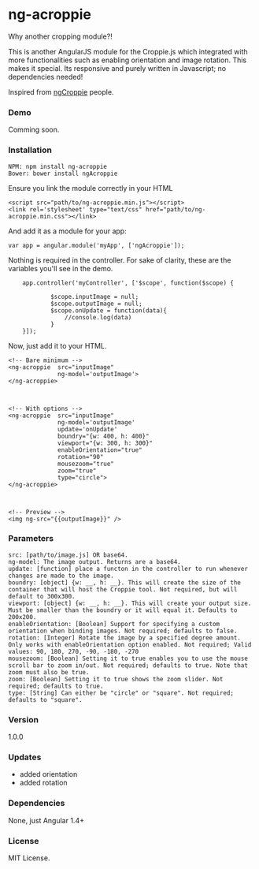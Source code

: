 <!--
# Update Coming soon:
- 9/15/2016: working on converting the newest version of croppie which has vastly improved mobile support.  
-->

# ng-acroppie
Why another cropping module?!

This is another AngularJS module for the Croppie.js which integrated with more functionalities such as enabling orientation and image rotation.
This makes it special. Its responsive and purely written in Javascript; no dependencies needed!

Inspired from [ngCroppie](https://github.com/allenRoyston/ngCroppie) people.
### Demo
Comming soon.
<!--
[Check it out](https://allenroyston.herokuapp.com/access/acr-croppie/)
-->


### Installation
```
NPM: npm install ng-acroppie 
Bower: bower install ngAcroppie
```

Ensure you link the module correctly in your HTML<br>
```
<script src="path/to/ng-acroppie.min.js"></script>
<link rel='stylesheet' type="text/css" href="path/to/ng-acroppie.min.css"></link>
```


And add it as a module for your app:<br>
```
var app = angular.module('myApp', ['ngAcroppie']);
```


Nothing is required in the controller. For sake of clarity, these are the variables you'll see in the demo.<br>
```
    app.controller('myController', ['$scope', function($scope) {

            $scope.inputImage = null;
            $scope.outputImage = null;
            $scope.onUpdate = function(data){
                //console.log(data)
            }
    }]);
```


Now, just add it to your HTML.<br>
```
<!-- Bare minimum -->
<ng-acroppie  src="inputImage"
              ng-model='outputImage'>
</ng-acroppie>



<!-- With options -->
<ng-acroppie  src="inputImage"
              ng-model='outputImage'
              update='onUpdate'
              boundry="{w: 400, h: 400}"
              viewport="{w: 300, h: 300}"
              enableOrientation="true"
              rotation="90"
              mousezoom="true" 
              zoom="true"
              type="circle">
</ng-acroppie>



<!-- Preview -->
<img ng-src="{{outputImage}}" />
```


### Parameters
```
src: [path/to/image.js] OR base64. 
ng-model: The image output. Returns are a base64. 
update: [function] place a functon in the controller to run whenever changes are made to the image. 
boundry: [object] {w: __, h: __}. This will create the size of the container that will host the Croppie tool. Not required, but will default to 300x300. 
viewport: [object] {w: __, h: __}. This will create your output size. Must be smaller than the boundry or it will equal it. Defaults to 200x200.
enableOrientation: [Boolean] Support for specifying a custom orientation when binding images. Not required; defaults to false.
rotation: [Integer] Rotate the image by a specified degree amount. Only works with enableOrientation option enabled. Not required; Valid values: 90, 180, 270, -90, -180, -270
mousezoom: [Boolean] Setting it to true enables you to use the mouse scroll bar to zoom in/out. Not required; defaults to true. Note that zoom must also be true. 
zoom: [Boolean] Setting it to true shows the zoom slider. Not required; defaults to true. 
type: [String] Can either be "circle" or "square". Not required; defaults to "square". 
```

### Version
1.0.0

### Updates
- added orientation
- added rotation

### Dependencies
None, just Angular 1.4+

### License
MIT License.
